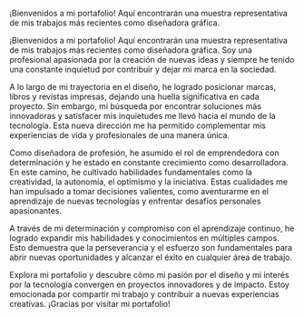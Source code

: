 ¡Bienvenidos a mi portafolio! 
Aquí encontrarán una muestra representativa de mis trabajos más recientes como diseñadora gráfica.

¡Bienvenidos a mi portafolio! Aquí encontrarán una muestra representativa de mis trabajos más recientes como diseñadora gráfica. Soy una profesional apasionada por la creación de nuevas ideas y siempre he tenido una constante inquietud por contribuir y dejar mi marca en la sociedad.

A lo largo de mi trayectoria en el diseño, he logrado posicionar marcas, libros y revistas impresas, dejando una huella significativa en cada proyecto. Sin embargo, mi búsqueda por encontrar soluciones más innovadoras y satisfacer mis inquietudes me llevó hacia el mundo de la tecnología. Esta nueva dirección me ha permitido complementar mis experiencias de vida y profesionales de una manera única.

Como diseñadora de profesión, he asumido el rol de emprendedora con determinación y he estado en constante crecimiento como desarrolladora. En este camino, he cultivado habilidades fundamentales como la creatividad, la autonomía, el optimismo y la iniciativa. Estas cualidades me han impulsado a tomar decisiones valientes, como aventurarme en el aprendizaje de nuevas tecnologías y enfrentar desafíos personales apasionantes.

A través de mi determinación y compromiso con el aprendizaje continuo, he logrado expandir mis habilidades y conocimientos en múltiples campos. Esto demuestra que la perseverancia y el esfuerzo son fundamentales para abrir nuevas oportunidades y alcanzar el éxito en cualquier área de trabajo.

Explora mi portafolio y descubre cómo mi pasión por el diseño y mi interés por la tecnología convergen en proyectos innovadores y de impacto. Estoy emocionada por compartir mi trabajo y contribuir a nuevas experiencias creativas. 
¡Gracias por visitar mi portafolio!
